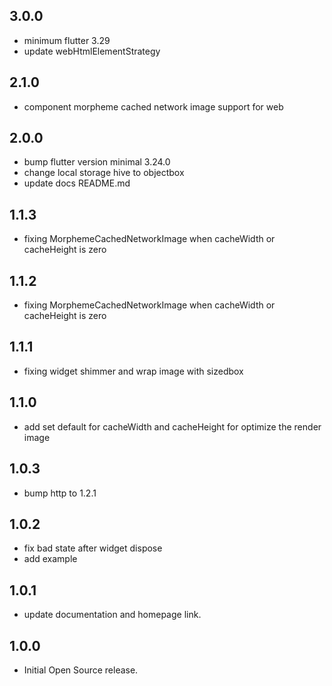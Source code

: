 ## 3.0.0

- minimum flutter 3.29
- update webHtmlElementStrategy

## 2.1.0

- component morpheme cached network image support for web

## 2.0.0

- bump flutter version minimal 3.24.0
- change local storage hive to objectbox
- update docs README.md

## 1.1.3

- fixing MorphemeCachedNetworkImage when cacheWidth or cacheHeight is zero

## 1.1.2

- fixing MorphemeCachedNetworkImage when cacheWidth or cacheHeight is zero

## 1.1.1

- fixing widget shimmer and wrap image with sizedbox

## 1.1.0

- add set default for cacheWidth and cacheHeight for optimize the render image

## 1.0.3

- bump http to 1.2.1

## 1.0.2

- fix bad state after widget dispose
- add example

## 1.0.1

- update documentation and homepage link.

## 1.0.0

- Initial Open Source release.
